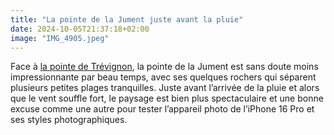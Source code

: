 ```yaml
---
title: "La pointe de la Jument juste avant la pluie"
date: 2024-10-05T21:37:18+02:00
image: "IMG_4905.jpeg"
---
```


Face à [la pointe de Trévignon](https://nicolasfurno.fr/photo/pointe-trevignon/), la pointe de la Jument est sans doute moins impressionnante par beau temps, avec ses quelques rochers qui séparent plusieurs petites plages tranquilles. Juste avant l’arrivée de la pluie et alors que le vent souffle fort, le paysage est bien plus spectaculaire et une bonne excuse comme une autre pour tester l’appareil photo de l’iPhone 16 Pro et ses styles photographiques. 